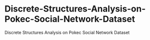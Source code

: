 # Discrete-Structures-Analysis-on-Pokec-Social-Network-Dataset
Discrete Structures Analysis on Pokec Social Network Dataset
